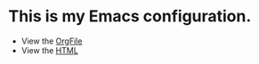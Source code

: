 # This is my Emacs configuration.

* View the [OrgFile](./Emacs.org)
* View the [HTML](https://htmlpreview.github.io/?https://github.com/ru13r/emacs.d/blob/master/Emacs.html)
